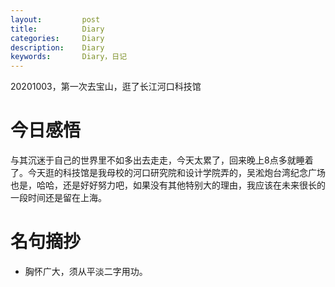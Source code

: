 ```yaml
---
layout:     	post
title:      	Diary
categories: 	Diary
description:   	Diary
keywords: 		Diary，日记 
---
```


20201003，第一次去宝山，逛了长江河口科技馆

# 今日感悟

与其沉迷于自己的世界里不如多出去走走，今天太累了，回来晚上8点多就睡着了。今天逛的科技馆是我母校的河口研究院和设计学院弄的，吴淞炮台湾纪念广场也是，哈哈，还是好好努力吧，如果没有其他特别大的理由，我应该在未来很长的一段时间还是留在上海。

# 名句摘抄

- 胸怀广大，须从平淡二字用功。


